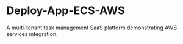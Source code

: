 # Deploy-App-ECS-AWS
A multi-tenant task management SaaS platform demonstrating AWS services integration.
